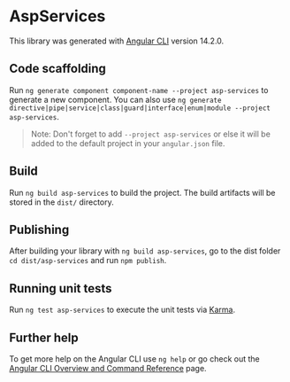 # AspServices

This library was generated with [Angular CLI](https://github.com/angular/angular-cli) version 14.2.0.

## Code scaffolding

Run `ng generate component component-name --project asp-services` to generate a new component. You can also use `ng generate directive|pipe|service|class|guard|interface|enum|module --project asp-services`.
> Note: Don't forget to add `--project asp-services` or else it will be added to the default project in your `angular.json` file. 

## Build

Run `ng build asp-services` to build the project. The build artifacts will be stored in the `dist/` directory.

## Publishing

After building your library with `ng build asp-services`, go to the dist folder `cd dist/asp-services` and run `npm publish`.

## Running unit tests

Run `ng test asp-services` to execute the unit tests via [Karma](https://karma-runner.github.io).

## Further help

To get more help on the Angular CLI use `ng help` or go check out the [Angular CLI Overview and Command Reference](https://angular.io/cli) page.
